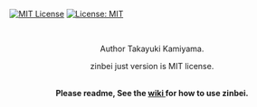  [![MIT License](http://img.shields.io/badge/license-MIT-blue.svg?style=flat)](LICENSE) [![License: MIT](https://img.shields.io/badge/License-MIT-yellow.svg)](https://opensource.org/licenses/MIT) 

<br />

<div align="center">
  <p>Author Takayuki Kamiyama.</p>
  <p>zinbei just version is MIT license.</p>
</div>

<br />

<div align="center">
 <b> Please readme, See the <a href=https://github.com/takkii/zinbei/wiki/manual>wiki </a> for how to use zinbei. </b>
</div>

<br />


